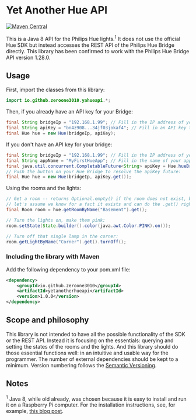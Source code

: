Yet Another Hue API
===================
[![Maven Central](https://img.shields.io/maven-central/v/io.github.zeroone3010/yetanotherhueapi.svg?label=Maven%20Central)](https://search.maven.org/search?q=g:%22io.github.zeroone3010%22%20AND%20a:%22yetanotherhueapi%22)

This is a Java 8 API for the Philips Hue lights.<sup>1</sup> It does not use the official 
Hue SDK but instead accesses the REST API of the Philips Hue Bridge directly.
This library has been confirmed to work with the Philips Hue Bridge API version 1.28.0.

Usage
-----

First, import the classes from this library:

[//]: # (imports)
```java
import io.github.zeroone3010.yahueapi.*;
```

Then, if you already have an API key for your Bridge:

[//]: # (init)
```java
final String bridgeIp = "192.168.1.99"; // Fill in the IP address of your Bridge
final String apiKey = "bn4z908...34jf03jokaf4"; // Fill in an API key to access your Bridge
final Hue hue = new Hue(bridgeIp, apiKey);
```

If you don't have an API key for your bridge:

[//]: # (throws-InterruptedException|java.util.concurrent.ExecutionException)
```java
final String bridgeIp = "192.168.1.99"; // Fill in the IP address of your Bridge
final String appName = "MyFirstHueApp"; // Fill in the name of your application
final java.util.concurrent.CompletableFuture<String> apiKey = Hue.hueBridgeConnectionBuilder(bridgeIp).initializeApiConnection(appName);
// Push the button on your Hue Bridge to resolve the apiKey future:
final Hue hue = new Hue(bridgeIp, apiKey.get());
```

Using the rooms and the lights:

[//]: # (requires-init)
```java
// Get a room -- returns Optional.empty() if the room does not exist, but 
// let's assume we know for a fact it exists and can do the .get() right away:
final Room room = hue.getRoomByName("Basement").get();

// Turn the lights on, make them pink:
room.setState(State.builder().color(java.awt.Color.PINK).on());

// Turn off that single lamp in the corner:
room.getLightByName("Corner").get().turnOff();
```

### Including the library with Maven

Add the following dependency to your pom.xml file:

```xml
<dependency>
    <groupId>io.github.zeroone3010</groupId>
    <artifactId>yetanotherhueapi</artifactId>
    <version>1.0.0</version>
</dependency>
```

Scope and philosophy
--------------------

This library is not intended to have all the possible functionality of the SDK
or the REST API. Instead it is focusing on the essentials: querying and setting
the states of the rooms and the lights. And this library should do those 
essential functions well: in an intuitive and usable way for the programmer.
The number of external dependencies should be kept to a minimum.
Version numbering follows the [Semantic Versioning](https://semver.org/).

Notes
-----

<sup>1</sup> Java 8, while old already, was chosen because it is easy to 
install and run it on a Raspberry Pi computer. For the installation instructions,
see, for example, [this blog post](http://wp.brodzinski.net/raspberry-pi-3b/install-latest-java-8-raspbian/).
